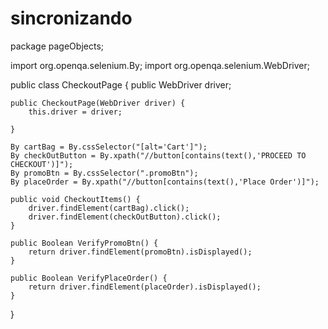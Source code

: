 # sincronizando
package pageObjects;

import org.openqa.selenium.By;
import org.openqa.selenium.WebDriver;

public class CheckoutPage {
	public WebDriver driver;

	public CheckoutPage(WebDriver driver) {
		this.driver = driver;

	}

	By cartBag = By.cssSelector("[alt='Cart']");
	By checkOutButton = By.xpath("//button[contains(text(),'PROCEED TO CHECKOUT')]");
	By promoBtn = By.cssSelector(".promoBtn");
	By placeOrder = By.xpath("//button[contains(text(),'Place Order')]");

	public void CheckoutItems() {
		driver.findElement(cartBag).click();
		driver.findElement(checkOutButton).click();
	}

	public Boolean VerifyPromoBtn() {
		return driver.findElement(promoBtn).isDisplayed();
	}

	public Boolean VerifyPlaceOrder() {
		return driver.findElement(placeOrder).isDisplayed();
	}

}
